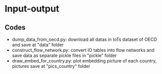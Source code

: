 # Input-output
## Codes
- dump_data_from_oecd.py: download all datas in IoTs dataset of OECD and save at "data" folder
- construct_flow_network.py: convert IO tables into flow networks and save data as separate pickle files in "pickle" folder 
- draw_embed_for_country.py: plot embedding picture of each country, pictures save at "pics_country" folder
